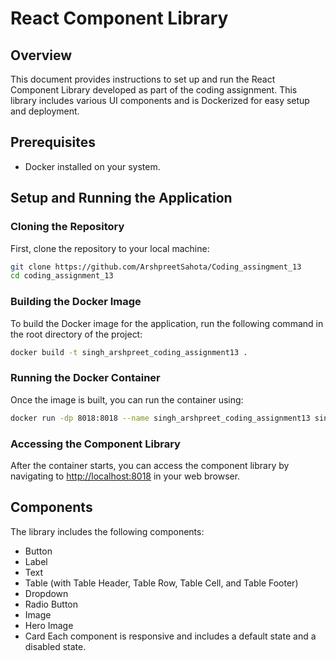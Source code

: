 # React Component Library

## Overview

This document provides instructions to set up and run the React Component Library developed as part of the coding assignment. This library includes various UI components and is Dockerized for easy setup and deployment.

## Prerequisites

- Docker installed on your system.

## Setup and Running the Application

### Cloning the Repository

First, clone the repository to your local machine:

```bash
git clone https://github.com/ArshpreetSahota/Coding_assingment_13
cd coding_assignment_13
```

### Building the Docker Image

To build the Docker image for the application, run the following command in the root directory of the project:

```bash
docker build -t singh_arshpreet_coding_assignment13 .
```

### Running the Docker Container

Once the image is built, you can run the container using:

```bash
docker run -dp 8018:8018 --name singh_arshpreet_coding_assignment13 singh_arshpreet_coding_assignment13
```

### Accessing the Component Library

After the container starts, you can access the component library by navigating to [http://localhost:8018](http://localhost:8018)
in your web browser.

## Components

The library includes the following components:

- Button
- Label
- Text
- Table (with Table Header, Table Row, Table Cell, and Table Footer)
- Dropdown
- Radio Button
- Image
- Hero Image
- Card
  Each component is responsive and includes a default state and a disabled state.